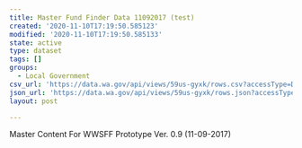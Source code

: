 ```yaml
---
title: Master Fund Finder Data 11092017 (test)
created: '2020-11-10T17:19:50.585123'
modified: '2020-11-10T17:19:50.585133'
state: active
type: dataset
tags: []
groups:
  - Local Government
csv_url: 'https://data.wa.gov/api/views/59us-gyxk/rows.csv?accessType=DOWNLOAD'
json_url: 'https://data.wa.gov/api/views/59us-gyxk/rows.json?accessType=DOWNLOAD'
layout: post

---
```

Master Content For WWSFF Prototype Ver. 0.9 (11-09-2017)
